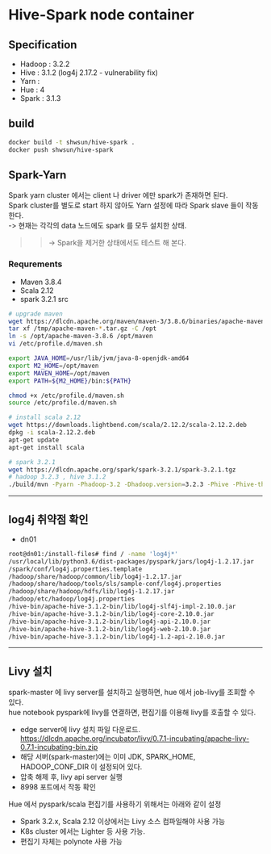 # Hive-Spark node container   
## Specification 
- Hadoop : 3.2.2 
- Hive : 3.1.2 (log4j 2.17.2 - vulnerability fix)   
- Yarn : 
- Hue : 4
- Spark : 3.1.3  
  

## build 
```bash
docker build -t shwsun/hive-spark . 
docker push shwsun/hive-spark  
```

## Spark-Yarn  
Spark yarn cluster 에서는 client 나 driver 에만 spark가 존재하면 된다.  
Spark cluster를 별도로 start 하지 않아도 Yarn 설정에 따라 Spark slave 들이 작동한다.  
 -> 현재는 각각의 data 노드에도 spark 를 모두 설치한 상태.  
>> -> Spark을 제거한 상태에서도 테스트 해 본다.  
### Requrements  
- Maven 3.8.4  
- Scala 2.12   
- spark 3.2.1 src    
  
```bash
# upgrade maven 
wget https://dlcdn.apache.org/maven/maven-3/3.8.6/binaries/apache-maven-3.8.6-bin.tar.gz -P /tmp
tar xf /tmp/apache-maven-*.tar.gz -C /opt
ln -s /opt/apache-maven-3.8.6 /opt/maven
vi /etc/profile.d/maven.sh

export JAVA_HOME=/usr/lib/jvm/java-8-openjdk-amd64
export M2_HOME=/opt/maven
export MAVEN_HOME=/opt/maven
export PATH=${M2_HOME}/bin:${PATH}

chmod +x /etc/profile.d/maven.sh
source /etc/profile.d/maven.sh

# install scala 2.12 
wget https://downloads.lightbend.com/scala/2.12.2/scala-2.12.2.deb
dpkg -i scala-2.12.2.deb  
apt-get update 
apt-get install scala  

# spark 3.2.1  
wget https://dlcdn.apache.org/spark/spark-3.2.1/spark-3.2.1.tgz  
# hadoop 3.2.3 , hive 3.1.2  
./build/mvn -Pyarn -Phadoop-3.2 -Dhadoop.version=3.2.3 -Phive -Phive-thriftserver -DskipTests clean package

```

---  
## log4j 취약점 확인  
- dn01  
```bash
root@dn01:/install-files# find / -name 'log4j*'
/usr/local/lib/python3.6/dist-packages/pyspark/jars/log4j-1.2.17.jar
/spark/conf/log4j.properties.template
/hadoop/share/hadoop/common/lib/log4j-1.2.17.jar
/hadoop/share/hadoop/tools/sls/sample-conf/log4j.properties
/hadoop/share/hadoop/hdfs/lib/log4j-1.2.17.jar
/hadoop/etc/hadoop/log4j.properties
/hive-bin/apache-hive-3.1.2-bin/lib/log4j-slf4j-impl-2.10.0.jar
/hive-bin/apache-hive-3.1.2-bin/lib/log4j-core-2.10.0.jar
/hive-bin/apache-hive-3.1.2-bin/lib/log4j-api-2.10.0.jar
/hive-bin/apache-hive-3.1.2-bin/lib/log4j-web-2.10.0.jar
/hive-bin/apache-hive-3.1.2-bin/lib/log4j-1.2-api-2.10.0.jar
```
  
---  
## Livy 설치  
spark-master 에 livy server를 설치하고 실행하면, hue 에서 job-livy를 조회할 수 있다.  
hue notebook pyspark에 livy를 연결하면, 편집기를 이용해 livy를 호출할 수 있다.  
  
  
- edge server에 livy 설치 파일 다운로드. https://dlcdn.apache.org/incubator/livy/0.7.1-incubating/apache-livy-0.7.1-incubating-bin.zip  
- 해당 서버(spark-master)에는 이미 JDK, SPARK_HOME, HADOOP_CONF_DIR 이 설정되어 있다.  
- 압축 해제 후, livy api server 실행  
- 8998 포트에서 작동 확인  
  
Hue 에서 pyspark/scala 편집기를 사용하기 위해서는 아래와 같이 설정  
 - Spark 3.2.x, Scala 2.12 이상에서는 Livy 소스 컴파일해야 사용 가능  
 - K8s cluster 에서는 Lighter 등 사용 가능.  
 - 편집기 자체는 polynote 사용 가능  

  

